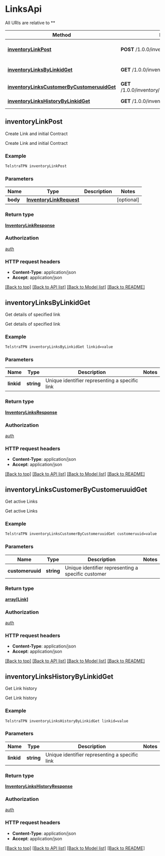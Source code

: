 # LinksApi

All URIs are relative to **

Method | HTTP request | Description
------------- | ------------- | -------------
[**inventoryLinkPost**](LinksApi.md#inventoryLinkPost) | **POST** /1.0.0/inventory/link | Create Link and initial Contract
[**inventoryLinksByLinkidGet**](LinksApi.md#inventoryLinksByLinkidGet) | **GET** /1.0.0/inventory/links/{linkid} | Get details of specified link
[**inventoryLinksCustomerByCustomeruuidGet**](LinksApi.md#inventoryLinksCustomerByCustomeruuidGet) | **GET** /1.0.0/inventory/links/customer/{customeruuid} | Get active Links
[**inventoryLinksHistoryByLinkidGet**](LinksApi.md#inventoryLinksHistoryByLinkidGet) | **GET** /1.0.0/inventory/links/history/{linkid} | Get Link history


## **inventoryLinkPost**

Create Link and initial Contract

Create Link and initial Contract

### Example
```bash
TelstraTPN inventoryLinkPost
```

### Parameters

Name | Type | Description  | Notes
------------- | ------------- | ------------- | -------------
 **body** | [**InventoryLinkRequest**](InventoryLinkRequest.md) |  | [optional]

### Return type

[**InventoryLinkResponse**](InventoryLinkResponse.md)

### Authorization

[auth](../README.md#auth)

### HTTP request headers

 - **Content-Type**: application/json
 - **Accept**: application/json

[[Back to top]](#) [[Back to API list]](../README.md#documentation-for-api-endpoints) [[Back to Model list]](../README.md#documentation-for-models) [[Back to README]](../README.md)

## **inventoryLinksByLinkidGet**

Get details of specified link

Get details of specified link

### Example
```bash
TelstraTPN inventoryLinksByLinkidGet linkid=value
```

### Parameters

Name | Type | Description  | Notes
------------- | ------------- | ------------- | -------------
 **linkid** | **string** | Unique identifier representing a specific link |

### Return type

[**InventoryLinksResponse**](InventoryLinksResponse.md)

### Authorization

[auth](../README.md#auth)

### HTTP request headers

 - **Content-Type**: application/json
 - **Accept**: application/json

[[Back to top]](#) [[Back to API list]](../README.md#documentation-for-api-endpoints) [[Back to Model list]](../README.md#documentation-for-models) [[Back to README]](../README.md)

## **inventoryLinksCustomerByCustomeruuidGet**

Get active Links

Get active Links

### Example
```bash
TelstraTPN inventoryLinksCustomerByCustomeruuidGet customeruuid=value
```

### Parameters

Name | Type | Description  | Notes
------------- | ------------- | ------------- | -------------
 **customeruuid** | **string** | Unique identifier representing a specific customer |

### Return type

[**array[Link]**](Link.md)

### Authorization

[auth](../README.md#auth)

### HTTP request headers

 - **Content-Type**: application/json
 - **Accept**: application/json

[[Back to top]](#) [[Back to API list]](../README.md#documentation-for-api-endpoints) [[Back to Model list]](../README.md#documentation-for-models) [[Back to README]](../README.md)

## **inventoryLinksHistoryByLinkidGet**

Get Link history

Get Link history

### Example
```bash
TelstraTPN inventoryLinksHistoryByLinkidGet linkid=value
```

### Parameters

Name | Type | Description  | Notes
------------- | ------------- | ------------- | -------------
 **linkid** | **string** | Unique identifier representing a specific link |

### Return type

[**InventoryLinksHistoryResponse**](InventoryLinksHistoryResponse.md)

### Authorization

[auth](../README.md#auth)

### HTTP request headers

 - **Content-Type**: application/json
 - **Accept**: application/json

[[Back to top]](#) [[Back to API list]](../README.md#documentation-for-api-endpoints) [[Back to Model list]](../README.md#documentation-for-models) [[Back to README]](../README.md)

